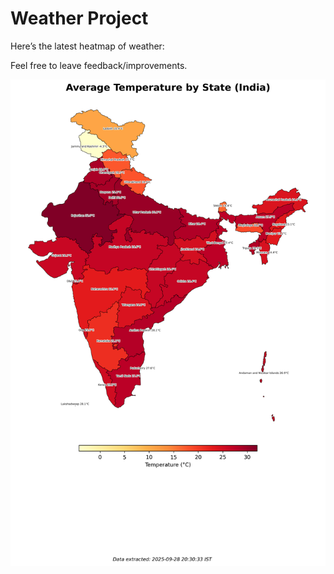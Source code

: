 # Weather Project

Here’s the latest heatmap of weather:

Feel free to leave feedback/improvements.

![India Heatmap](docs/assets/india_heatmap.png?v=D94D93)
